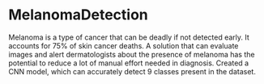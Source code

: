 # MelanomaDetection
Melanoma is a type of cancer that can be deadly if not detected early. It accounts for 75% of skin cancer deaths. A solution that can evaluate images and alert dermatologists about the presence of melanoma has the potential to reduce a lot of manual effort needed in diagnosis.  Created a CNN model, which can accurately detect 9 classes present in the dataset.
